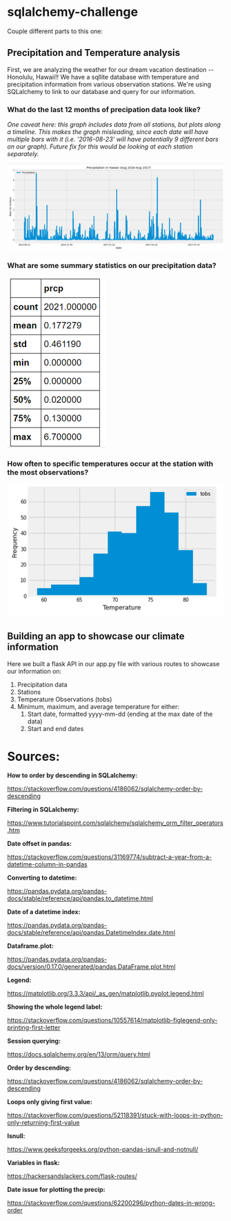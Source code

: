 # sqlalchemy-challenge

Couple different parts to this one:

## Precipitation and Temperature analysis
First, we are analyzing the weather for our dream vacation destination -- Honolulu, Hawaii!! We have a sqllite database with temperature and precipitation information from various observation stations. We're using SQLalchemy to link to our database and query for our information.

### What do the last 12 months of precipation data look like?

*One caveat here: this graph includes data from all stations, but plots along a  timeline. This makes the graph misleading, since each date will have multiple bars with it (i.e. '2016-08-23' will have potentially 9 different bars on our graph). Future fix for this would be looking at each station separately.*

![Precipitation chart](https://github.com/LongPatrol/sqlalchemy-challenge/blob/main/Pictures/Precip_bar_chart.png)


### What are some summary statistics on our precipitation data?

![Precipitation stats](https://github.com/LongPatrol/sqlalchemy-challenge/blob/main/Pictures/Precip_summary_stats.png)

### How often to specific temperatures occur at the station with the most observations?

![Temperature chart](https://github.com/LongPatrol/sqlalchemy-challenge/blob/main/Pictures/tobs_chart.png) 

## Building an app to showcase our climate information

Here we built a flask API in our app.py file with various routes to showcase our information on:
  1. Precipitation data
  2. Stations 
  3. Temperature Observations (tobs)
  4. Minimum, maximum, and average temperature for either:  
      1. Start date, formatted yyyy-mm-dd (ending at the max date of the data)     
      2. Start and end dates

# Sources:
**How to order by descending in SQLalchemy:**

https://stackoverflow.com/questions/4186062/sqlalchemy-order-by-descending

**Filtering in SQLalchemy:**

https://www.tutorialspoint.com/sqlalchemy/sqlalchemy_orm_filter_operators.htm

**Date offset in pandas:**

https://stackoverflow.com/questions/31169774/subtract-a-year-from-a-datetime-column-in-pandas

**Converting to datetime:**

https://pandas.pydata.org/pandas-docs/stable/reference/api/pandas.to_datetime.html

**Date of a datetime index:**

https://pandas.pydata.org/pandas-docs/stable/reference/api/pandas.DatetimeIndex.date.html

**Dataframe.plot:**

https://pandas.pydata.org/pandas-docs/version/0.17.0/generated/pandas.DataFrame.plot.html

**Legend:**

https://matplotlib.org/3.3.3/api/_as_gen/matplotlib.pyplot.legend.html

**Showing the whole legend label:**

https://stackoverflow.com/questions/10557614/matplotlib-figlegend-only-printing-first-letter

**Session querying:**

https://docs.sqlalchemy.org/en/13/orm/query.html

**Order by descending:**

https://stackoverflow.com/questions/4186062/sqlalchemy-order-by-descending

**Loops only giving first value:**

https://stackoverflow.com/questions/52118391/stuck-with-loops-in-python-only-returning-first-value

**Isnull:**

https://www.geeksforgeeks.org/python-pandas-isnull-and-notnull/

**Variables in flask:**

https://hackersandslackers.com/flask-routes/

**Date issue for plotting the precip:**

https://stackoverflow.com/questions/62200296/python-dates-in-wrong-order
